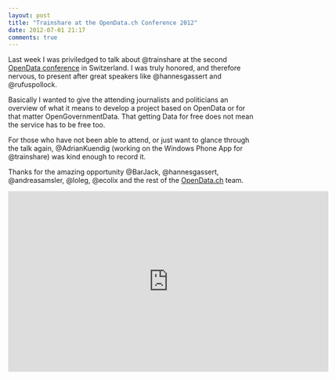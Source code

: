 ```yaml
---
layout: post
title: "Trainshare at the OpenData.ch Conference 2012"
date: 2012-07-01 21:17
comments: true
---
```

<script async class="speakerdeck-embed" data-id="4fec27775cd901001f01f331" data-ratio="1.3333333333333333" src="//speakerdeck.com/assets/embed.js"></script>

Last week I was priviledged to talk about @trainshare at the second [OpenData conference](http://opendata.ch/2012/05/13/opendata-ch-2012-konferenz-das-programm/) in Switzerland. I was truly honored, and therefore nervous, to present after great speakers like @hannesgassert and @rufuspollock.

Basically I wanted to give the attending journalists and politicians an overview of what it means to develop a project based on OpenData or for that matter OpenGovernmentData. That getting Data for free does not mean the service has to be free too.

For those who have not been able to attend, or just want to glance through the talk again, @AdrianKuendig (working on the Windows Phone App for @trainshare) was kind enough to record it.

Thanks for the amazing opportunity @BarJack, @hannesgassert, @andreasamsler, @loleg, @ecolix and the rest of the [OpenData.ch](http://opendata.ch/) team.

<iframe width="654" height="368" src="http://www.youtube-nocookie.com/embed/YmzCp6Omqnc" frameborder="0" allowfullscreen></iframe>